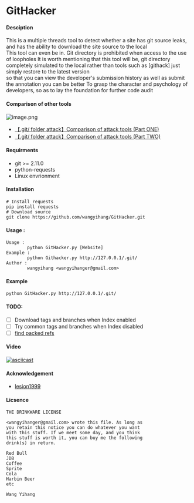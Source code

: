 # GitHacker

#### Desciption

This is a multiple threads tool to detect whether a site has git source leaks,   
and has the ability to download the site source to the local  
This tool can even be in. Git directory is prohibited when access to the use of loopholes
It is worth mentioning that this tool will be, 
git directory completely simulated to the local rather than tools 
such as [githack] just simply restore to the latest version  
so that you can view the developer's submission history as well as submit the annotation 
you can be better To grasp the character and psychology of developers, 
so as to lay the foundation for further code audit

#### Comparison of other tools

![image.png](https://upload-images.jianshu.io/upload_images/2355077-64bde1bcf617e0cf.png?imageMogr2/auto-orient/strip%7CimageView2/2/w/1240)

* [【.git/ folder attack】Comparison of attack tools (Part ONE)](https://www.youtube.com/watch?v=Bs3QpVGf2uk)
* [【.git/ folder attack】Comparison of attack tools (Part TWO)](https://www.youtube.com/watch?v=Xzg4kQt4qEo)

#### Requirments

* git >= 2.11.0
* python-requests
* Linux envrionment

#### Installation
```
# Install requests
pip install requests
# Download source
git clone https://github.com/wangyihang/GitHacker.git
```

#### Usage :
```
Usage :
        python GitHacker.py [Website]
Example :
        python Githacker.py http://127.0.0.1/.git/
Author :
        wangyihang <wangyihanger@gmail.com>
```

#### Example
```
python GitHacker.py http://127.0.0.1/.git/
```

#### TODO:
- [ ] Download tags and branches when Index enabled
- [ ] Try common tags and branches when Index disabled
- [ ] [find packed refs](https://github.com/WangYihang/GitHacker/issues/1#issuecomment-487135667)

#### Video

[![asciicast](https://asciinema.org/a/xgRmZ9dNvzhe3T2XRYDJe15Rj.png)](https://asciinema.org/a/xgRmZ9dNvzhe3T2XRYDJe15Rj)

#### Acknowledgement
- [lesion1999](https://github.com/lesion1999)

#### Licsence
```
THE DRINKWARE LICENSE

<wangyihanger@gmail.com> wrote this file. As long as 
you retain this notice you can do whatever you want 
with this stuff. If we meet some day, and you think 
this stuff is worth it, you can buy me the following
drink(s) in return.

Red Bull
JDB
Coffee
Sprite
Cola
Harbin Beer
etc

Wang Yihang
```
